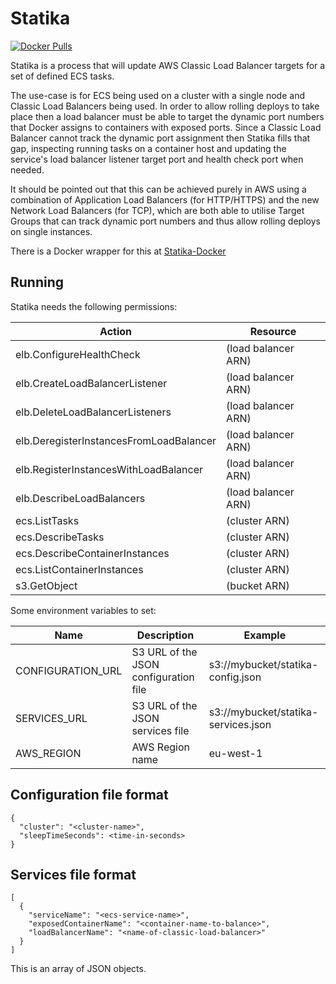 # Statika

[![Docker Pulls](https://img.shields.io/docker/pulls/fractos/statika.svg?style=for-the-badge)](https://hub.docker.com/r/fractos/statika/)

Statika is a process that will update AWS Classic Load Balancer targets for a set of defined ECS tasks.

The use-case is for ECS being used on a cluster with a single node and Classic Load Balancers being used.
In order to allow rolling deploys to take place then a load balancer must be able to target the dynamic port numbers
that Docker assigns to containers with exposed ports. Since a Classic Load Balancer cannot track the dynamic port
assignment then Statika fills that gap, inspecting running tasks on a container host and updating the service's
load balancer listener target port and health check port when needed.

It should be pointed out that this can be achieved purely in AWS using a combination of Application Load Balancers (for
HTTP/HTTPS) and the new Network Load Balancers (for TCP), which are both able to utilise Target Groups that can track
dynamic port numbers and thus allow rolling deploys on single instances.

There is a Docker wrapper for this at [Statika-Docker](https://github.com/fractos/statika-docker)

## Running

Statika needs the following permissions:

| Action | Resource |
| - | - |
| elb.ConfigureHealthCheck | (load balancer ARN) |
| elb.CreateLoadBalancerListener | (load balancer ARN) |
| elb.DeleteLoadBalancerListeners | (load balancer ARN) |
| elb.DeregisterInstancesFromLoadBalancer | (load balancer ARN) |
| elb.RegisterInstancesWithLoadBalancer | (load balancer ARN) |
| elb.DescribeLoadBalancers | (load balancer ARN) |
| ecs.ListTasks | (cluster ARN) |
| ecs.DescribeTasks | (cluster ARN) |
| ecs.DescribeContainerInstances | (cluster ARN) |
| ecs.ListContainerInstances | (cluster ARN) |
| s3.GetObject | (bucket ARN) |

Some environment variables to set:

| Name | Description | Example |
| - | - | - |
| CONFIGURATION_URL | S3 URL of the JSON configuration file | s3://mybucket/statika-config.json |
| SERVICES_URL | S3 URL of the JSON services file | s3://mybucket/statika-services.json |
| AWS_REGION | AWS Region name | eu-west-1 |


## Configuration file format

```
{
  "cluster": "<cluster-name>",
  "sleepTimeSeconds": <time-in-seconds>
}
```

## Services file format

```
[
  {
    "serviceName": "<ecs-service-name>",
    "exposedContainerName": "<container-name-to-balance>",
    "loadBalancerName": "<name-of-classic-load-balancer>"
  }
]
```

This is an array of JSON objects.

